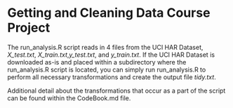 # Getting and Cleaning Data Course Project

The run_analysis.R script reads in 4 files from the UCI HAR Dataset, *X_test.txt*,
*X_train.txt*,*y_test.txt*, and *y_train.txt*. If the UCI HAR Dataset is 
downloaded as-is and placed within a subdirectory where the run_analysis.R 
script is located, you can simply run run_analysis.R to perform all necessary 
transformations and create the output file *tidy.txt*.  

Additional detail about the transformations that occur as a part of the script
can be found within the CodeBook.md file.


